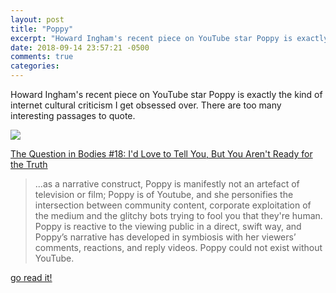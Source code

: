 ```yaml
---
layout: post
title: "Poppy"
excerpt: "Howard Ingham's recent piece on YouTube star Poppy is exactly the kind of internet cultural criticism I get obsessed over"
date: 2018-09-14 23:57:21 -0500
comments: true
categories: 
---
```


Howard Ingham's recent piece on YouTube star Poppy is exactly the kind of internet cultural criticism I get obsessed over. There are too many interesting passages to quote.

![]({{site.baseurl}}/assets/2018/09/handler.jpg)

[The Question in Bodies #18: I'd Love to Tell You, But You Aren't Ready for the Truth](https://www.room207press.com/2018/09/the-question-in-bodies-18-id-love-to.html)

>...as a narrative construct, Poppy is manifestly not an artefact of television or film; Poppy is of Youtube, and she personifies the intersection between community content, corporate exploitation of the medium and the glitchy bots trying to fool you that they're human. Poppy is reactive to the viewing public in a direct, swift way, and Poppy’s narrative has developed in symbiosis with her viewers’ comments, reactions, and reply videos. Poppy could not exist without YouTube. 

[go read it!](https://www.room207press.com/2018/09/the-question-in-bodies-18-id-love-to.html)